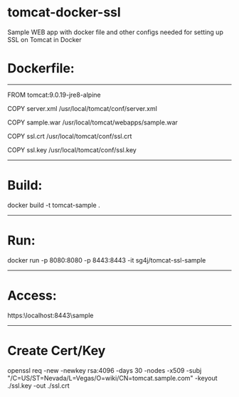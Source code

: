 # tomcat-docker-ssl
Sample WEB app with docker file and other configs needed for setting up SSL on Tomcat in Docker

# Dockerfile:
****************************************************
FROM tomcat:9.0.19-jre8-alpine

COPY server.xml /usr/local/tomcat/conf/server.xml 

COPY sample.war /usr/local/tomcat/webapps/sample.war

COPY ssl.crt /usr/local/tomcat/conf/ssl.crt

COPY ssl.key /usr/local/tomcat/conf/ssl.key
****************************************************

# Build: 
docker build -t tomcat-sample .
****************************************************

# Run:
 docker run -p 8080:8080 -p 8443:8443 -it sg4j/tomcat-ssl-sample
****************************************************

# Access:
https:\\localhost:8443\sample
****************************************************

# Create Cert/Key
openssl req -new -newkey rsa:4096 -days 30 -nodes -x509 -subj \
    "/C=US/ST=Nevada/L=Vegas/O=wiki/CN=tomcat.sample.com" -keyout \
    ./ssl.key -out ./ssl.crt
